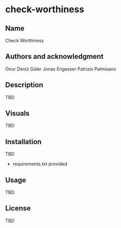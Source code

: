 # check-worthiness

## Name
Check Worthiness

## Authors and acknowledgment
Onur Deniz Güler
Jonas Engesser
Patrizio Palmisano

## Description
TBD

## Visuals
TBD

## Installation
TBD
- requirements.txt provided

## Usage
TBD

## License
TBD
